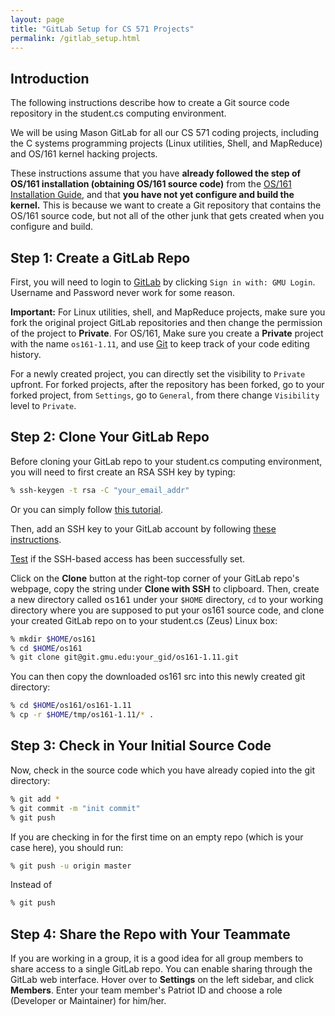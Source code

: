 ```yaml
---
layout: page
title: "GitLab Setup for CS 571 Projects"
permalink: /gitlab_setup.html
---
```


## Introduction

The following instructions describe how to create a Git source code
repository in the student.cs computing environment.

We will be using Mason GitLab for all our CS 571 coding projects,
including the C systems programming projects (Linux utilities, Shell,
and MapReduce) and OS/161 kernel hacking projects. 

These instructions assume that you have **already followed the step
of OS/161 installation (obtaining OS/161 source code)** from the 
<a href="os161_install.html">OS/161 Installation Guide</a>, and that 
**you have not yet configure and build the kernel.**
This is because we want to create a Git repository that contains
the OS/161 source code, but not all of the other junk that gets
created when you configure and build.

## Step 1: Create a GitLab Repo

First, you will need to login to <a
href="https://git.gmu.edu/users/sign_in">GitLab</a> by clicking
`Sign in with: GMU Login`. Username and Password never work
for some reason.

**Important:**
For Linux utilities, shell, and MapReduce projects, make sure you fork
the original project GitLab repositories and then change the permission
of the project to **Private**.
For OS/161,
Make sure you create a **Private** project with the name
`os161-1.11`, and use <a href="https://git-scm.com/">Git</a>
to keep track of your code editing history.

For a newly created project, you can directly set the visibility to
`Private` upfront. For forked projects,
after the repository has been forked, go to your forked project, from
`Settings`, go to `General`, from there change `Visibility` level to 
`Private`.

## Step 2: Clone Your GitLab Repo

Before cloning your GitLab repo to your student.cs computing environment,
you will need to first create an RSA SSH key by typing:

```bash
% ssh-keygen -t rsa -C "your_email_addr"
```

Or you can simply follow 
<a href="https://git.gmu.edu/help/ssh/README#generating-a-new-ssh-key-pair">this tutorial</a>.

Then, add an SSH key to your GitLab account by following 
<a href="https://git.gmu.edu/help/ssh/README#adding-an-ssh-key-to-your-gitlab-account">these instructions</a>.

<a href="https://git.gmu.edu/help/ssh/README#adding-an-ssh-key-to-your-gitlab-account">Test</a> if
the SSH-based access has been successfully set. 

Click on the **Clone** button at the right-top corner of your GitLab repo's webpage,
copy the string under **Clone with SSH** to clipboard.
Then, create a new directory called <tt>os161</tt> under your `$HOME` directory, 
`cd` to your working directory where you are supposed to put your os161 source code,
and clone your created GitLab repo on to your student.cs (Zeus) Linux box:

```bash
% mkdir $HOME/os161 
% cd $HOME/os161 
% git clone git@git.gmu.edu:your_gid/os161-1.11.git
```

You can then copy the downloaded 
os161 src into this newly created git directory:

```bash
% cd $HOME/os161/os161-1.11
% cp -r $HOME/tmp/os161-1.11/* .
```

## Step 3: Check in Your Initial Source Code

Now, check in the source code which you have already copied into the git directory:

```bash
% git add *
% git commit -m "init commit" 
% git push  
```

If you are checking in for the first time on an empty repo (which is your case here),
you should run:

```bash
% git push -u origin master
```

Instead of

```bash
% git push
```

## Step 4: Share the Repo with Your Teammate

If you are working in a group, it is a good idea for all group
members to share access to a single GitLab repo. You can enable
sharing through the GitLab web interface. Hover over to **Settings**
on the left sidebar, and click **Members**. Enter your team member's
Patriot ID and choose a role (Developer or Maintainer) for him/her.



